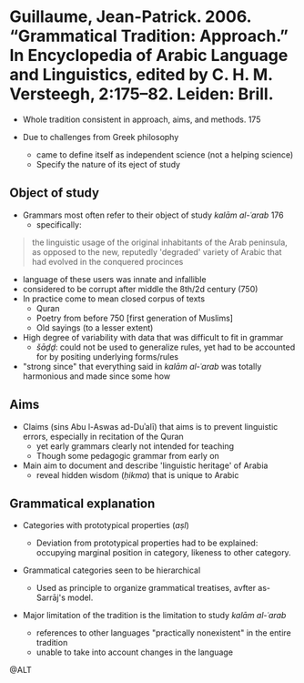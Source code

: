 # Guillaume, Jean-Patrick. 2006. “Grammatical Tradition: Approach.” In Encyclopedia of Arabic Language and Linguistics, edited by C. H. M. Versteegh, 2:175–82. Leiden: Brill.

- Whole tradition consistent in approach, aims, and methods. 175

- Due to challenges from Greek philosophy
  - came to define itself as independent science (not a helping science)
  - Specify the nature of its eject of study


## Object of study

- Grammars most often refer to their object of study *kalām al-ʿarab* 176
  - specifically:

> the linguistic usage of the original inhabitants of the Arab peninsula, as opposed to the new, reputedly 'degraded' variety of Arabic that had evolved in the conquered procinces 

- language of these users was innate and infallible
- considered to be corrupt after middle the 8th/2d century (750)
- In practice come to mean closed corpus of texts
  - Quran
  - Poetry from before 750 [first generation of Muslims]
  - Old sayings (to a lesser extent) 
- High degree of variability with data that was difficult to fit in grammar
  - *šāḏḏ*: could not be used to generalize rules, yet had to be accounted for by positing underlying forms/rules
- "strong since" that everything said in *kalām al-ʿarab* was totally harmonious and made since some how

## Aims

- Claims (sins Abu l-Aswas ad-Duʾalī) that aims is to prevent linguistic errors, especially in recitation of the Quran
  - yet early grammars clearly not intended for teaching
  - Though some pedagogic grammar from early on
- Main aim to document and describe 'linguistic heritage' of Arabia
  - reveal hidden wisdom (*ḥikma*) that is unique to Arabic

## Grammatical explanation

- Categories with prototypical properties (*aṣl*)
  - Deviation from prototypical properties had to be explained: occupying marginal position in category, likeness to other category.
- Grammatical categories seen to be hierarchical 
  - Used as principle to organize grammatical treatises, avfter as-Sarrāj's model.

- Major limitation of the tradition is the limitation to study *kalām al-ʿarab*
  - references to other languages "practically nonexistent" in the entire tradition
  - unable to take into account changes in the language

@ALT
